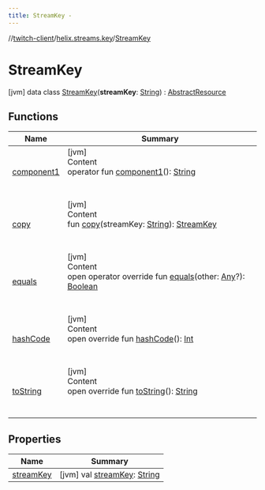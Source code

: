 ```yaml
---
title: StreamKey -
---
```

//[twitch-client](../../index.md)/[helix.streams.key](../index.md)/[StreamKey](index.md)



# StreamKey  
 [jvm] data class [StreamKey](index.md)(**streamKey**: [String](https://kotlinlang.org/api/latest/jvm/stdlib/kotlin/-string/index.html)) : [AbstractResource](../../helix.http.model/-abstract-resource/index.md)   


## Functions  
  
|  Name|  Summary| 
|---|---|
| [component1](component1.md)| [jvm]  <br>Content  <br>operator fun [component1](component1.md)(): [String](https://kotlinlang.org/api/latest/jvm/stdlib/kotlin/-string/index.html)  <br><br><br>
| [copy](copy.md)| [jvm]  <br>Content  <br>fun [copy](copy.md)(streamKey: [String](https://kotlinlang.org/api/latest/jvm/stdlib/kotlin/-string/index.html)): [StreamKey](index.md)  <br><br><br>
| [equals](https://kotlinlang.org/api/latest/jvm/stdlib/kotlin/-any/equals.html)| [jvm]  <br>Content  <br>open operator override fun [equals](https://kotlinlang.org/api/latest/jvm/stdlib/kotlin/-any/equals.html)(other: [Any](https://kotlinlang.org/api/latest/jvm/stdlib/kotlin/-any/index.html)?): [Boolean](https://kotlinlang.org/api/latest/jvm/stdlib/kotlin/-boolean/index.html)  <br><br><br>
| [hashCode](https://kotlinlang.org/api/latest/jvm/stdlib/kotlin/-any/hash-code.html)| [jvm]  <br>Content  <br>open override fun [hashCode](https://kotlinlang.org/api/latest/jvm/stdlib/kotlin/-any/hash-code.html)(): [Int](https://kotlinlang.org/api/latest/jvm/stdlib/kotlin/-int/index.html)  <br><br><br>
| [toString](https://kotlinlang.org/api/latest/jvm/stdlib/kotlin/-any/to-string.html)| [jvm]  <br>Content  <br>open override fun [toString](https://kotlinlang.org/api/latest/jvm/stdlib/kotlin/-any/to-string.html)(): [String](https://kotlinlang.org/api/latest/jvm/stdlib/kotlin/-string/index.html)  <br><br><br>


## Properties  
  
|  Name|  Summary| 
|---|---|
| [streamKey](index.md#helix.streams.key/StreamKey/streamKey/#/PointingToDeclaration/)|  [jvm] val [streamKey](index.md#helix.streams.key/StreamKey/streamKey/#/PointingToDeclaration/): [String](https://kotlinlang.org/api/latest/jvm/stdlib/kotlin/-string/index.html)   <br>


